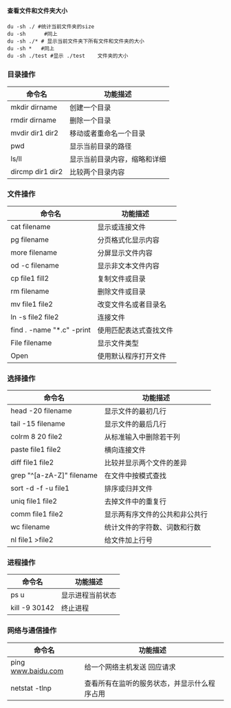 #### 查看文件和文件夹大小

```shell
du -sh ./ #统计当前文件夹的size
du -sh		#同上
du -sh ./* # 显示当前文件夹下所有文件和文件夹的大小
du -sh *   #同上
du -sh ./test #显示 ./test	文件夹的大小
```

### 目录操作

| 命令名           | 功能描述                     |
| ---------------- | ---------------------------- |
| mkdir dirname    | 创建一个目录                 |
| rmdir dirname    | 删除一个目录                 |
| mvdir dir1 dir2  | 移动或者重命名一个目录       |
| pwd              | 显示当前目录的路径           |
| ls/ll            | 显示当前目录内容，缩略和详细 |
| dircmp dir1 dir2 | 比较两个目录内容             |

### 文件操作

| 命令名                    | 功能描述               |
| ------------------------- | ---------------------- |
| cat filename              | 显示或连接文件         |
| pg filename               | 分页格式化显示内容     |
| more filename             | 分屏显示文件内容       |
| od -c filename            | 显示非文本文件内容     |
| cp file1 fill2            | 复制文件或目录         |
| rm filename               | 删除文件或目录         |
| mv file1 file2            | 改变文件名或者目录名   |
| ln -s file2 file2         | 连接文件               |
| find . -name "*.c" -print | 使用匹配表达式查找文件 |
| File filename             | 显示文件类型           |
| Open                      | 使用默认程序打开文件   |

### 选择操作

| 命令名                    | 功能描述                       |
| ------------------------- | ------------------------------ |
| head -20 filename         | 显示文件的最初几行             |
| tail -15 filename         | 显示文件的最后几行             |
| colrm 8 20 file2          | 从标准输入中删除若干列         |
| paste file1 file2         | 横向连接文件                   |
| diff file1 file2          | 比较并显示两个文件的差异       |
| grep "^[a-zA-Z]" filename | 在文件中按模式查找             |
| sort -d -f -u file1       | 排序或归并文件                 |
| uniq file1 file2          | 去掉文件中的重复行             |
| comm file1 file2          | 显示两有序文件的公共和非公共行 |
| wc filename               | 统计文件的字符数、词数和行数   |
| nl file1 >file2           | 给文件加上行号                 |

### 进程操作

| 命令名        | 功能描述         |
| ------------- | ---------------- |
| ps u          | 显示进程当前状态 |
| kill -9 30142 | 终止进程         |

### 网络与通信操作

| 命令名             | 功能描述                                     |
| ------------------ | -------------------------------------------- |
| ping www.baidu.com | 给一个网络主机发送 回应请求                  |
| netstat -tlnp      | 查看所有在监听的服务状态，并显示什么程序占用 |